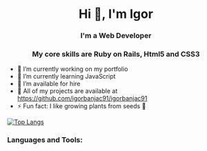 <h1 align="center">Hi 👋, I'm Igor</h1>
<h3 align="center">I'm a Web Developer 
<h3 align="center">My core skills are Ruby on Rails, Html5 and CSS3 </h3>

- 🔭 I’m currently working on my portfolio
- 🌱 I’m currently learning JavaScript
- 👯 I’m available for hire
- 🤔 All of my projects are available at https://github.com/igorbanjac91/igorbanjac91
- ⚡ Fun fact: I like growing plants from seeds 🌱 

[![Top Langs](https://github-readme-stats.vercel.app/api/top-langs/?username=igorbanjac91&layout=compact&theme=dark)](https://github.com/anuraghazra/github-readme-stats)

### Languages and Tools:

